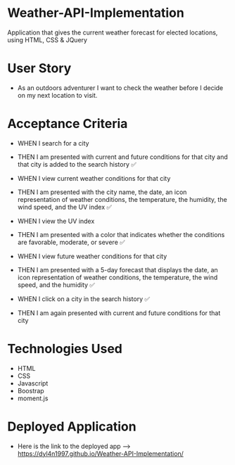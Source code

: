 # Weather-API-Implementation
Application that gives the current weather forecast for elected locations, using HTML, CSS & JQuery

# User Story

- As an outdoors adventurer I want to check the weather before I decide on my next location to visit.

# Acceptance Criteria

- WHEN I search for a city
- THEN I am presented with current and future conditions for that city and that city is added to the search history ✅

- WHEN I view current weather conditions for that city
- THEN I am presented with the city name, the date, an icon representation of weather conditions, the temperature, the humidity, the wind speed, and the UV index ✅

- WHEN I view the UV index
- THEN I am presented with a color that indicates whether the conditions are favorable, moderate, or severe ✅

- WHEN I view future weather conditions for that city
- THEN I am presented with a 5-day forecast that displays the date, an icon representation of weather conditions, the temperature, the wind speed, and the humidity ✅

- WHEN I click on a city in the search history ✅
- THEN I am again presented with current and future conditions for that city


# Technologies Used

- HTML
- CSS 
- Javascript
- Boostrap
- moment.js

# Deployed Application

- Here is the link to the deployed app --> https://dyl4n1997.github.io/Weather-API-Implementation/